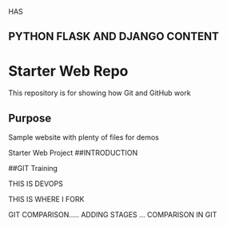 HAS

## PYTHON FLASK AND DJANGO CONTENT

# Starter Web Repo

This repository is for showing how Git and GitHub work

## Purpose

Sample website with plenty of files for demos



Starter Web Project
##INTRODUCTION


##GIT Training

THIS IS DEVOPS

THIS IS WHERE I FORK



GIT COMPARISON..... ADDING STAGES ... COMPARISON IN GIT
